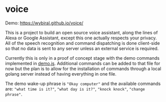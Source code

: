 # voice

Demo: https://wybiral.github.io/voice/

This is a project to build an open source voice assistant, along the lines of Alexa or Google Assistant, except this one actually respects your privacy. All of the speech recognition and command dispatching is done client-side so that no data is sent to any server unless an external service is required.

Currently this is only in a proof of concept stage with the demo commands implemented in [demo.js](https://github.com/wybiral/voice/blob/master/static/js/demo.js). Additional commands can be added to that file for now but the plan is to allow for the installation of commands through a local golang server instead of having everything in one file.

The demo wake-up phrase is `"Okay computer"` and the available commands are: `"what time is it?"`, `"what day is it?"`, `"knock knock"`, `"change phrase"`.
